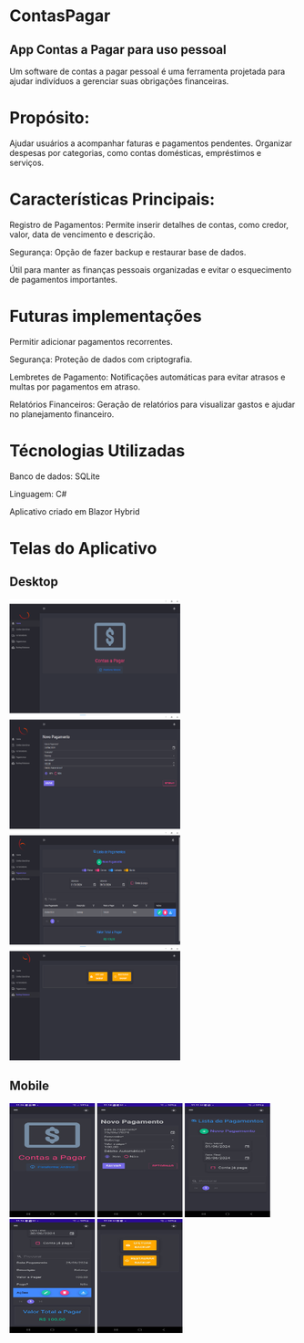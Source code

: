 # ContasPagar
## App Contas a Pagar para uso pessoal

Um software de contas a pagar pessoal é uma ferramenta projetada para ajudar indivíduos a gerenciar suas obrigações financeiras. 

# Propósito:

Ajudar usuários a acompanhar faturas e pagamentos pendentes.
Organizar despesas por categorias, como contas domésticas, empréstimos e serviços.

# Características Principais:

Registro de Pagamentos: Permite inserir detalhes de contas, como credor, valor, data de vencimento e descrição.

Segurança: Opção de fazer backup e restaurar base de dados.

Útil para manter as finanças pessoais organizadas e evitar o esquecimento de pagamentos importantes.

# Futuras implementações

Permitir adicionar pagamentos recorrentes.

Segurança: Proteção de dados com criptografia.

Lembretes de Pagamento: Notificações automáticas para evitar atrasos e multas por pagamentos em atraso.

Relatórios Financeiros: Geração de relatórios para visualizar gastos e ajudar no planejamento financeiro.

# Técnologias Utilizadas
Banco de dados: SQLite

Linguagem: C#

Aplicativo criado em Blazor Hybrid

# Telas do Aplicativo 

## Desktop 

<img src="tela-principal-desktop-02.png" alt="Tela principal desktop" width="300" height="200">

<img src="tela-novo-pagamento-desktop-02.png" alt="Tela novo pagamento desktop" width="300" height="200">

<img src="tela-lista-pagamentos-desktop-02.png" alt="Tela lista de pagamentos desktop" width="300" height="200">

<img src="tela-backup-desktop-02.png" alt="Tela backup desktop" width="300" height="200">

## Mobile

<img src="tela-principal-mobile-02.png" alt="Tela principal mobile" width="150" height="200">

<img src="tela-novo-pagamento-mobile-02.png" alt="Tela novo pagamento mobile" width="150" height="200">

<img src="tela-lista-pagamentos-mobile-02.png" alt="Tela lista de pagamentos mobile" width="150" height="200">

<img src="tela-lista-pagamentos-mobile-02a.png" alt="Tela lista de pagamentos mobile com dados" width="150" height="200">

<img src="tela-backup-mobile-02.png" alt="principal" width="150" height="200">

